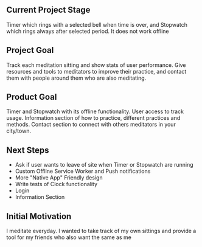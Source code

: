 ## Current Project Stage
Timer which rings with a selected bell when time is over, and Stopwatch which rings always after selected period. It does not work offline

## Project Goal
Track each meditation sitting and show stats of user performance. Give resources and tools to meditators to improve their practice, and contact them with people around them who are also meditating.

## Product Goal
Timer and Stopwatch with its offline functionality. User access to track usage. Information section of how to practice, different practices and methods. Contact section to connect with others meditators in your city/town.

## Next Steps
+ Ask if user wants to leave of site when Timer or Stopwatch are running
+ Custom Offline Service Worker and Push notifications
+ More "Native App" Friendly design
+ Write tests of Clock functionality
+ Login
+ Information Section

## Initial Motivation
I meditate everyday. I wanted to take track of my own sittings and provide a tool for my friends who also want the same as me
